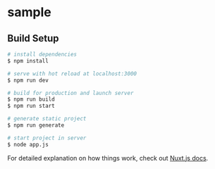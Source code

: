# sample

## Build Setup

```bash
# install dependencies
$ npm install

# serve with hot reload at localhost:3000
$ npm run dev

# build for production and launch server
$ npm run build
$ npm run start

# generate static project
$ npm run generate

# start project in server
$ node app.js
```

For detailed explanation on how things work, check out [Nuxt.js docs](https://nuxtjs.org).
